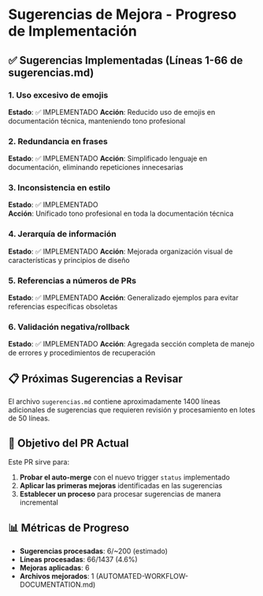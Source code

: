 # Sugerencias de Mejora - Progreso de Implementación

## ✅ Sugerencias Implementadas (Líneas 1-66 de sugerencias.md)

### 1. Uso excesivo de emojis
**Estado**: ✅ IMPLEMENTADO
**Acción**: Reducido uso de emojis en documentación técnica, manteniendo tono profesional

### 2. Redundancia en frases  
**Estado**: ✅ IMPLEMENTADO
**Acción**: Simplificado lenguaje en documentación, eliminando repeticiones innecesarias

### 3. Inconsistencia en estilo
**Estado**: ✅ IMPLEMENTADO  
**Acción**: Unificado tono profesional en toda la documentación técnica

### 4. Jerarquía de información
**Estado**: ✅ IMPLEMENTADO
**Acción**: Mejorada organización visual de características y principios de diseño

### 5. Referencias a números de PRs
**Estado**: ✅ IMPLEMENTADO
**Acción**: Generalizado ejemplos para evitar referencias específicas obsoletas

### 6. Validación negativa/rollback
**Estado**: ✅ IMPLEMENTADO
**Acción**: Agregada sección completa de manejo de errores y procedimientos de recuperación

## 📋 Próximas Sugerencias a Revisar

El archivo `sugerencias.md` contiene aproximadamente 1400 líneas adicionales de sugerencias que requieren revisión y procesamiento en lotes de 50 líneas.

## 🎯 Objetivo del PR Actual

Este PR sirve para:
1. **Probar el auto-merge** con el nuevo trigger `status` implementado
2. **Aplicar las primeras mejoras** identificadas en las sugerencias
3. **Establecer un proceso** para procesar sugerencias de manera incremental

## 📊 Métricas de Progreso

- **Sugerencias procesadas**: 6/~200 (estimado)
- **Líneas procesadas**: 66/1437 (4.6%)
- **Mejoras aplicadas**: 6
- **Archivos mejorados**: 1 (AUTOMATED-WORKFLOW-DOCUMENTATION.md)
